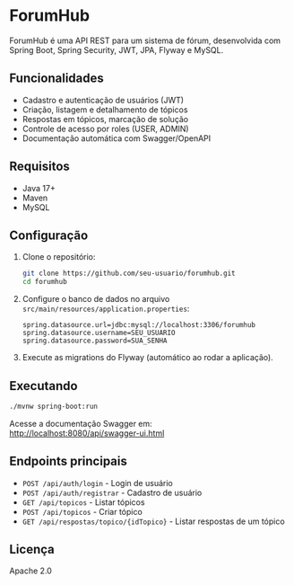 
# ForumHub

ForumHub é uma API REST para um sistema de fórum, desenvolvida com Spring Boot, Spring Security, JWT, JPA, Flyway e MySQL.

## Funcionalidades

- Cadastro e autenticação de usuários (JWT)
- Criação, listagem e detalhamento de tópicos
- Respostas em tópicos, marcação de solução
- Controle de acesso por roles (USER, ADMIN)
- Documentação automática com Swagger/OpenAPI

## Requisitos

- Java 17+
- Maven
- MySQL

## Configuração

1. Clone o repositório:
   ```bash
   git clone https://github.com/seu-usuario/forumhub.git
   cd forumhub
   ```

2. Configure o banco de dados no arquivo `src/main/resources/application.properties`:
   ```
   spring.datasource.url=jdbc:mysql://localhost:3306/forumhub
   spring.datasource.username=SEU_USUARIO
   spring.datasource.password=SUA_SENHA
   ```

3. Execute as migrations do Flyway (automático ao rodar a aplicação).

## Executando

```bash
./mvnw spring-boot:run
```

Acesse a documentação Swagger em:  
[http://localhost:8080/api/swagger-ui.html](http://localhost:8080/api/swagger-ui.html)

## Endpoints principais

- `POST /api/auth/login` - Login de usuário
- `POST /api/auth/registrar` - Cadastro de usuário
- `GET /api/topicos` - Listar tópicos
- `POST /api/topicos` - Criar tópico
- `GET /api/respostas/topico/{idTopico}` - Listar respostas de um tópico

## Licença

Apache 2.0
